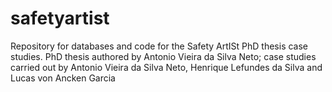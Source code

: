 # safetyartist
Repository for databases and code for the Safety ArtISt PhD thesis case studies. PhD thesis authored by Antonio Vieira da Silva Neto; case studies carried out by Antonio Vieira da Silva Neto, Henrique Lefundes da Silva and Lucas von Ancken Garcia
